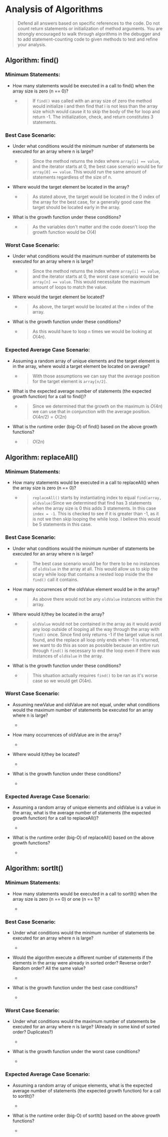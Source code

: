 # Analysis of Algorithms


> Defend all answers based on specific references to the code. Do not count return statements or initialization of method arguments. You are strongly encouraged to walk through algorithms in the debugger and to add statement-counting code to given methods to test and refine your analysis.

## Algorithm: find()

### Minimum Statements:

- How many statements would be executed in a call to find() when the array size is zero (n == 0)?
  - > If `find()` was called with an array size of zero the method would initialize i and then find that i is not less than the array size which would cause it to skip the body of the for loop and return -1. The initialization, check, and return constitutes 3 statements.

### Best Case Scenario:

- Under what conditions would the minimum number of statements be executed for an array where n is large?
  - > Since the method returns the index where `array[i] == value`, and the iterator starts at 0, the best case scenario would be for `array[0] == value`. This would run the same amount of statements regardless of the size of n.
- Where would the target element be located in the array?
  - > As stated above, the target would be located in the 0 index of the array for the best case, for a generally good case the target should be located early in the array.
- What is the growth function under these conditions?
  - > As the variables don't matter and the code doesn't loop the growth function would be $O(4)$

### Worst Case Scenario:

- Under what conditions would the maximum number of statements be executed for an array where n is large?
  - > Since the method returns the index where `array[i] == value`, and the iterator starts at 0, the worst case scenario would be `array[n] == value`. This would necessitate the maximum amount of loops to match the value.
- Where would the target element be located?
  - > As above, the target would be located at the `n` index of the array.
- What is the growth function under these conditions?
  - > As this would have to loop `n` times we would be looking at $O(4n)$.

### Expected Average Case Scenario:

- Assuming a random array of unique elements and the target element is in the array, where would a target element be located on average?
  - > With those assumptions we can say that the average position for the target element is `array[n/2]`.
- What is the expected average number of statements (the expected growth function) for a call to find()?
  - > Since we determined that the growth on the maximum is $O(4n)$ we can use that in conjunction with the average position. $O(4n/2) = O(2n)$
- What is the runtime order (big-O) of find() based on the above growth functions?
  - > $O(2n)$

## Algorithm: replaceAll()

### Minimum Statements:

- How many statements would be executed in a call to replaceAll() when the array size is zero (n == 0)?
  - > `replaceAll()` starts by instantiating index to equal `find(array, oldvalue)`Since we determined that find has 3 statements when the array size is 0 this adds 3 statements. In this case `index = -1`. This is checked to see if it is greater than -1, as it is not we then skip looping the while loop. I believe this would be 5 statements in this case.

### Best Case Scenario:

- Under what conditions would the minimum number of statements be executed for an array where n is large?
  - > The best case scenario would be for there to be no instances of `oldValue` in the array at all. This would allow us to skip the scary while loop that contains a nested loop inside the the `find()` call it contains.
- How many occurrences of the oldValue element would be in the array?
  - > As above there would not be any `oldValue` instances within the array.
- Where would it/they be located in the array?
  - > `oldValue` would not be contained in the array as it would avoid any loop outside of looping all the way through the array with `find()` once. Since find only returns -1 if the target value is not found, and the replace all loop only ends when -1 is returned, we want to do this as soon as possible because an entire run through `find()` is necessary to end the loop even if there was instances of `oldValue` in the array.
- What is the growth function under these conditions?
  - > This situation actually requires `find()` to be ran as it's worse case so we would get $O(4n)$.

### Worst Case Scenario:

- Assuming newValue and oldValue are not equal, under what conditions would the maximum number of statements be executed for an array where n is large?
  - >
- How many occurrences of oldValue are in the array?
  - >
- Where would it/they be located?
  - >
- What is the growth function under these conditions?
  - >

### Expected Average Case Scenario:

- Assuming a random array of unique elements and oldValue is a value in the array, what is the average number of statements (the expected growth function) for a call to replaceAll()?
  - >
- What is the runtime order (big-O) of replaceAll() based on the above growth functions?
  - >

## Algorithm: sortIt()

### Minimum Statements:

- How many statements would be executed in a call to sortIt() when the array size is zero (n == 0) or one (n == 1)?
  - >

### Best Case Scenario:

- Under what conditions would the minimum number of statements be executed for an array where n is large?
  - >
- Would the algorithm execute a different number of statements if the elements in the array were already in sorted order? Reverse order? Random order? All the same value?
  - >
- What is the growth function under the best case conditions?
  - >

### Worst Case Scenario:

- Under what conditions would the maximum number of statements be executed for an array where n is large? (Already in some kind of sorted order? Duplicates?)
  - >
- What is the growth function under the worst case conditions?
  - >

### Expected Average Case Scenario:

- Assuming a random array of unique elements, what is the expected average number of statements (the expected growth function) for a call to sortIt()?
  - >
- What is the runtime order (big-O) of sortIt() based on the above growth functions?
  - >
